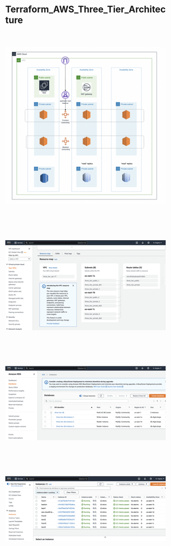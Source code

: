 # Terraform_AWS_Three_Tier_Architecture

<br><br>
<p align="center" >
  <img src="images/Screenshot 2023-01-25 at 20.12.01.png" width="700px"/>
</p>
<br><br>

<br><br>
<p align="center" >
  <img src="images/Screenshot 2023-01-25 at 16.49.29.png" width="700px"/>
</p>
<br><br>

<br><br>
<p align="center" >
  <img src="images/Screenshot 2023-01-25 at 16.50.37.png" width="700px"/>
</p>
<br><br>

<br><br>
<p align="center" >
  <img src="images/Screenshot 2023-01-25 at 22.58.16.png" width="700px"/>
</p>
<br><br>

